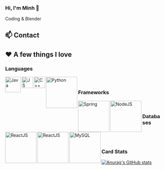 ### Hi, I'm Minh 👋

Coding & Blender 

## **📫 Contact**

## ❤ A few things I love

### Languages
<img align="left" alt="Java" src="https://user-images.githubusercontent.com/61593963/136700945-8072d35a-e2bc-4f5f-b881-be3f049a43f7.png" width="50px"/>
<img align="left" alt="JS" src="https://user-images.githubusercontent.com/61593963/136700526-74ef3f4e-8f8f-4847-868b-f971d61ed602.png" width="36px" />
<img align="left" alt="C++" src="https://user-images.githubusercontent.com/61593963/136700643-46456e4d-cb1f-4828-b465-10e42230aa0b.png" width="36px" />
<img align="left" alt="Python" src="https://user-images.githubusercontent.com/90555602/158729662-58285f4e-daab-448c-8008-15657b272970.png" width="100px" />
<br />

### Frameworks
<img align="left" alt="Spring" src="https://user-images.githubusercontent.com/61593963/136700303-6dfcf610-198d-4a70-b975-97adfa891dbb.png" width="100px"/>
<img align="left" alt="NodeJS" src="https://user-images.githubusercontent.com/61593963/136700375-22c3548e-8cb9-4eac-a857-06fb0da7d7e6.png" width="100px" />
<img align="left" alt="ReactJS" src="https://user-images.githubusercontent.com/61593963/136700411-7149ff3d-f6b3-4f34-8b7c-4ae8a2488509.png" width="100px" />
<img align="left" alt="ReactJS" src="https://user-images.githubusercontent.com/90555602/158729893-cbe11b76-809d-43b1-b3d1-a8e1532770aa.png" width="100px" />
<br />

### Databases
<img align="left" alt="MySQL" src="https://user-images.githubusercontent.com/61593963/136699898-0e99be87-b485-4e8c-9844-ab88d51ac265.png" width="100px"/>
<br />
<br />

### Card Stats
[![Anurag's GitHub stats](https://github-readme-stats.vercel.app/api?username=megaminh2k)](https://github.com/anuraghazra/github-readme-stats)


<!-- ### Top Langs
[![Anurag's GitHub stats](https://github-readme-stats.vercel.app/api?username=megaminh2k)](https://github.com/anuraghazra/github-readme-stats)



<!--
Here are some ideas to get you started:

- 🔭 I’m currently working on ...
- 🌱 I’m currently learning ...
- 👯 I’m looking to collaborate on ...
- 🤔 I’m looking for help with ...
- 💬 Ask me about ...
- 📫 How to reach me: ...
- 😄 Pronouns: ...
- ⚡ Fun fact: ...
-->
